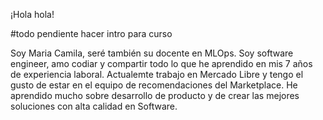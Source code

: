 ¡Hola hola!

#todo pendiente hacer intro para curso



Soy Maria Camila, seré también su docente en MLOps. Soy software engineer, amo codiar y compartir todo lo que he aprendido en mis 7 años de experiencia laboral. Actualemte trabajo en Mercado Libre y tengo el gusto de estar en el equipo de recomendaciones del Marketplace. He aprendido mucho sobre desarrollo de producto y de crear las mejores soluciones con alta calidad en Software.
